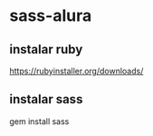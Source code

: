 # sass-alura

## instalar ruby
https://rubyinstaller.org/downloads/

## instalar sass
gem install sass
